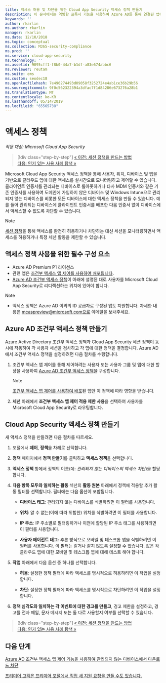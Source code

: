 ```yaml
---
title: 액세스 허용 및 차단을 위한 Cloud App Security 액세스 정책 만들기
description: 이 문서에서는 역방향 프록시 기능을 사용하여 Azure AD를 통해 연결된 앱에 대한 액세스를 허용하고 차단하도록 Cloud App Security 조건부 액세스 앱 제어 액세스 정책을 설정하는 절차를 설명합니다.
keywords: ''
author: rkarlin
ms.author: rkarlin
manager: rkarlin
ms.date: 12/10/2018
ms.topic: conceptual
ms.collection: M365-security-compliance
ms.prod: ''
ms.service: cloud-app-security
ms.technology: ''
ms.assetid: 9095cff1-f8b0-44a7-b1df-a83e674abbc6
ms.reviewer: reutam
ms.suite: ems
ms.custom: seodec18
ms.openlocfilehash: 7e490274493d09058f3252724e4ab1ce36b29b56
ms.sourcegitcommit: 9f0c562322394a3dfac7f1d84286e673276a28b1
ms.translationtype: MT
ms.contentlocale: ko-KR
ms.lasthandoff: 05/14/2019
ms.locfileid: "65565738"
---
```

# <a name="access-policies"></a>액세스 정책

*적용 대상: Microsoft Cloud App Security*

>[!div class="step-by-step"]
[« 이전: 세션 정책을 만드는 방법](session-policy-aad.md)<br>
[다음: 인기 있는 사용 사례 탐색 »](use-case-proxy-block-session-aad.md)

Microsoft Cloud App Security 액세스 정책을 통해 사용자, 위치, 디바이스 및 앱을 기반으로 클라우드 앱에 대한 액세스를 실시간으로 모니터링하고 제어할 수 있습니다. 클라이언트 인증서를 관리되는 디바이스로 롤아웃하거나 타사 MDM 인증서와 같은 기존 인증서를 사용하여 도메인에 가입하지 않은 디바이스 및 Windows Intune으로 관리되지 않는 디바이스를 비롯한 모든 디바이스에 대한 액세스 정책을 만들 수 있습니다. 예를 들어 관리되는 디바이스에 클라이언트 인증서를 배포한 다음 인증서 없이 디바이스에서 액세스할 수 없도록 차단할 수 있습니다. 

> [!NOTE]
> [세션 정책](session-policy-aad.md)을 통해 액세스를 완전히 허용하거나 차단하는 대신 세션을 모니터링하면서 액세스를 허용하거나 특정 세션 활동을 제한할 수 있습니다. 

## <a name="prerequisites-to-using-access-policies"></a>액세스 정책 사용을 위한 필수 구성 요소

- Azure AD Premium P1 라이선스
- 관련 앱은 [조건부 액세스 앱 제어를 사용하여 배포됩니다](proxy-deployment-aad.md).
- [Azure AD 조건부 액세스 정책](https://docs.microsoft.com/azure/active-directory/active-directory-conditional-access-azure-portal)이 아래에 설명된 대로 사용자를 Microsoft Cloud App Security로 리디렉션하는 위치에 있어야 합니다.

> [!NOTE]
> - 액세스 정책은 Azure AD 이외의 ID 공급자로 구성된 앱도 지원합니다. 자세한 내용은 mcaspreview@microsoft.com으로 이메일을 보내주세요.

## <a name="create-an-azure-ad-conditional-access-policy"></a>Azure AD 조건부 액세스 정책 만들기

Azure Active Directory 조건부 액세스 정책과 Cloud App Security 세션 정책이 동시에 작동하여 각 사용자 세션을 검사하고 각 앱에 대한 정책을 결정합니다. Azure AD에서 조건부 액세스 정책을 설정하려면 다음 절차를 수행합니다.

1. 조건부 액세스 앱 제어를 통해 제어하려는 사용자 또는 사용자 그룹 및 앱에 대한 할당을 사용하여 [Azure AD 조건부 액세스 정책](https://docs.microsoft.com/azure/active-directory/active-directory-conditional-access-azure-portal)을 구성합니다. 

   > [!NOTE]
   > [조건부 액세스 앱 제어를 사용하여 배포](proxy-deployment-aad.md)된 앱만 이 정책에 따라 영향을 받습니다. 

2. **세션** 아래에서 **조건부 액세스 앱 제어 적용 제한 사용**을 선택하여 사용자를 Microsoft Cloud App Security로 라우팅합니다.
 
## <a name="create-a-cloud-app-security-access-policy"></a>Cloud App Security 액세스 정책 만들기 

새 액세스 정책을 만들려면 다음 절차를 따르세요.

1. 포털에서 **제어**, **정책**을 차례로 선택합니다.
2. **정책** 페이지에서 **정책 만들기**를 클릭하고 **액세스 정책**을 선택합니다.  

3. **액세스 정책** 창에서 정책의 이름(예: *관리되지 않는 디바이스의 액세스 차단*)을 할당합니다.

4. **다음 항목 모두와 일치하는 활동** 섹션의 **활동 원본** 아래에서 정책에 적용할 추가 활동 필터를 선택합니다. 필터에는 다음 옵션이 포함됩니다. 
     
   - **디바이스 태그**: 관리되지 않는 디바이스를 식별하려면 이 필터를 사용합니다.

   - **위치**: 알 수 없는(이에 따라 위험한) 위치를 식별하려면 이 필터를 사용합니다. 

   - **IP 주소**: IP 주소별로 필터링하거나 이전에 할당된 IP 주소 태그를 사용하려면 이 필터를 사용합니다. 

   - **사용자 에이전트 태그**: 추론 방식으로 모바일 및 데스크톱 앱을 식별하려면 이 필터를 사용합니다. 이 필터는 같거나 같지 않도록 설정할 수 있습니다. 값은 각 클라우드 앱에 대한 모바일 및 데스크톱 앱에 대해 테스트 해야 합니다.
  
5. **작업** 아래에서 다음 옵션 중 하나를 선택합니다. 

    - **허용**: 설정한 정책 필터에 따라 액세스를 명시적으로 허용하려면 이 작업을 설정합니다.

    - **차단**: 설정한 정책 필터에 따라 액세스를 명시적으로 차단하려면 이 작업을 설정합니다. 

6. **정책 심각도와 일치하는 각 이벤트에 대한 경고를 만들고**, 경고 제한을 설정하고, 경고를 전자 메일, 문자 메시지 또는 둘 다로 사용할지 여부를 선택할 수 있습니다.



>[!div class="step-by-step"]
[« 이전: 세션 정책을 만드는 방법](session-policy-aad.md)<br>
[다음: 인기 있는 사용 사례 탐색 »](use-case-proxy-block-session-aad.md)

 
## <a name="next-steps"></a>다음 단계  
[Azure AD 조건부 액세스 앱 제어 기능을 사용하여 관리되지 않는 디바이스에서 다운로드 차단](use-case-proxy-block-session-aad.md)   

[프리미어 고객은 프리미어 포털에서 직접 새 지원 요청을 만들 수도 있습니다.](https://premier.microsoft.com/)  
  
  
